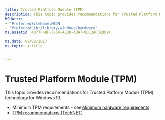 ```yaml
---
title: Trusted Platform Module (TPM)
description: This topic provides recommendations for Trusted Platform Module (TPM) technology for Windows 10.
MSHAttr:
- 'PreferredSiteName:MSDN'
- 'PreferredLib:/library/windows/hardware'
ms.assetid: 4D77F4BF-3764-4E8D-ABA7-0DC24F3E9D9A

ms.date: 05/02/2017
ms.topic: article


---
```


# Trusted Platform Module (TPM)


This topic provides recommendations for Trusted Platform Module (TPM) technology for Windows 10.

-   Minimum TPM requirements - see [Minimum hardware requirements](../minimum/minimum-hardware-requirements-overview.md)
-   [TPM recommendations (TechNET)](http://go.microsoft.com/fwlink/p/?LinkId=691632)